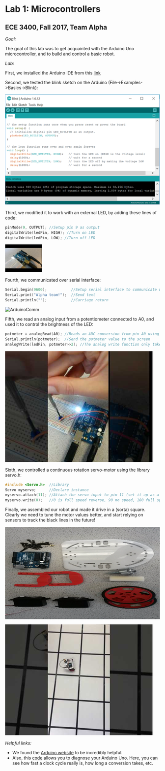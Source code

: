 # Lab 1: Microcontrollers
## ECE 3400, Fall 2017, Team Alpha

_Goal:_

The goal of this lab was to get acquainted with the Arduino Uno microcontroller, and to build and control a basic robot. 

_Lab:_

First, we installed the Arduino IDE from this [link](https://www.arduino.cc/en/Main/Software)

Second, we tested the blink sketch on the Arduino (File->Examples->Basics->Blink):

![Blink sketch](images/Blink-sketch.png)

Third, we modified it to work with an external LED, by adding these lines of code:

```C
pinMode(9, OUTPUT); //Setup pin 9 as output
digitalWrite(ledPin, HIGH); //Turn on LED
digitalWrite(ledPin, LOW); //Turn off LED
```
[![Blinky](images/thumbnail_blinky.jpg)](https://youtu.be/tHVKVdAuRxc)


Fourth, we communicated over serial interface:

```C
Serial.begin(9600);           //Setup serial interface to communicate with 9600 baudrate
Serial.print("Alpha team!");  //Send text 
Serial.println("");           //Carriage return
```

![ArduinoComm](/images/ArduinoComm.png)

Fifth, we read an analog input from a potentiometer connected to A0, and used it to control the brightness of the LED:

```C
potmeter = analogRead(A0); //Reads an ADC conversion from pin A0 using default settings for the ADC (10 bit conversion).
Serial.println(potmeter);  //Send the potmeter value to the screen
analogWrite(ledPin, potmeter>>2); //The analog write function only takes 8bits, so we have to divide our value by 4
```

[![Brightness_control](images/thumbnail_brightness_control.jpg)](https://youtu.be/s1B5GrTkDZo)

Sixth, we controlled a continuous rotation servo-motor using the library servo.h:

```C
#include <Servo.h>  //Library
Servo myservo;      //Declare instance
myservo.attach(11); //Attach the servo input to pin 11 (set it up as a pwm output, 20Hz)
myservo.write(0);   //0 is full speed reverse, 90 no speed, 180 full speed ahead
```

Finally, we assembled our robot and made it drive in a (sorta) square. Clearly we need to tune the motor values better, and start relying on sensors to track the black lines in the future!

<img src="/docs/images/Assembly.jpg" alt="Robot parts" width="530" height="300">

[![RobotDrivingInaSquare](images/thumbnail_square.jpg)](https://youtu.be/L83JydJF4H8)

_Helpful links:_

* We found the [Arduino website](http://lmgtfy.com/?q=arduino+analog+write%20Arduino%20website) to be incredibly helpful.
* Also, this [code](https://playground.arduino.cc/Main/ShowInfo) allows you to diagnose your Arduino Uno. Here, you can see how fast a clock cycle really is, how long a conversion takes, etc.
